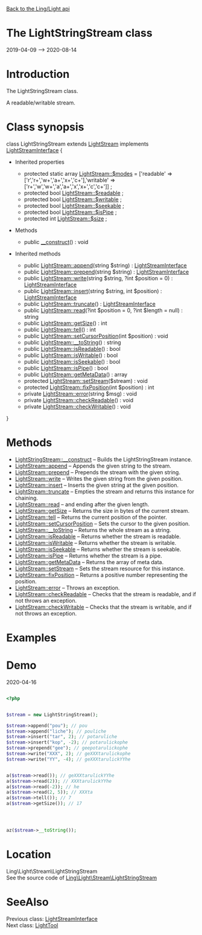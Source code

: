[Back to the Ling/Light api](https://github.com/lingtalfi/Light/blob/master/doc/api/Ling/Light.md)



The LightStringStream class
================
2019-04-09 --> 2020-08-14






Introduction
============

The LightStringStream class.

A readable/writable stream.



Class synopsis
==============


class <span class="pl-k">LightStringStream</span> extends [LightStream](https://github.com/lingtalfi/Light/blob/master/doc/api/Ling/Light/Stream/LightStream.md) implements [LightStreamInterface](https://github.com/lingtalfi/Light/blob/master/doc/api/Ling/Light/Stream/LightStreamInterface.md) {

- Inherited properties
    - protected static array [LightStream::$modes](#property-modes) = ['readable' => ['r','r+','w+','a+','x+','c+'],'writable' => ['r+','w','w+','a','a+','x','x+','c','c+']] ;
    - protected bool [LightStream::$readable](#property-readable) ;
    - protected bool [LightStream::$writable](#property-writable) ;
    - protected bool [LightStream::$seekable](#property-seekable) ;
    - protected bool [LightStream::$isPipe](#property-isPipe) ;
    - protected int [LightStream::$size](#property-size) ;

- Methods
    - public [__construct](https://github.com/lingtalfi/Light/blob/master/doc/api/Ling/Light/Stream/LightStringStream/__construct.md)() : void

- Inherited methods
    - public [LightStream::append](https://github.com/lingtalfi/Light/blob/master/doc/api/Ling/Light/Stream/LightStream/append.md)(string $string) : [LightStreamInterface](https://github.com/lingtalfi/Light/blob/master/doc/api/Ling/Light/Stream/LightStreamInterface.md)
    - public [LightStream::prepend](https://github.com/lingtalfi/Light/blob/master/doc/api/Ling/Light/Stream/LightStream/prepend.md)(string $string) : [LightStreamInterface](https://github.com/lingtalfi/Light/blob/master/doc/api/Ling/Light/Stream/LightStreamInterface.md)
    - public [LightStream::write](https://github.com/lingtalfi/Light/blob/master/doc/api/Ling/Light/Stream/LightStream/write.md)(string $string, ?int $position = 0) : [LightStreamInterface](https://github.com/lingtalfi/Light/blob/master/doc/api/Ling/Light/Stream/LightStreamInterface.md)
    - public [LightStream::insert](https://github.com/lingtalfi/Light/blob/master/doc/api/Ling/Light/Stream/LightStream/insert.md)(string $string, int $position) : [LightStreamInterface](https://github.com/lingtalfi/Light/blob/master/doc/api/Ling/Light/Stream/LightStreamInterface.md)
    - public [LightStream::truncate](https://github.com/lingtalfi/Light/blob/master/doc/api/Ling/Light/Stream/LightStream/truncate.md)() : [LightStreamInterface](https://github.com/lingtalfi/Light/blob/master/doc/api/Ling/Light/Stream/LightStreamInterface.md)
    - public [LightStream::read](https://github.com/lingtalfi/Light/blob/master/doc/api/Ling/Light/Stream/LightStream/read.md)(?int $position = 0, ?int $length = null) : string
    - public [LightStream::getSize](https://github.com/lingtalfi/Light/blob/master/doc/api/Ling/Light/Stream/LightStream/getSize.md)() : int
    - public [LightStream::tell](https://github.com/lingtalfi/Light/blob/master/doc/api/Ling/Light/Stream/LightStream/tell.md)() : int
    - public [LightStream::setCursorPosition](https://github.com/lingtalfi/Light/blob/master/doc/api/Ling/Light/Stream/LightStream/setCursorPosition.md)(int $position) : void
    - public [LightStream::__toString](https://github.com/lingtalfi/Light/blob/master/doc/api/Ling/Light/Stream/LightStream/__toString.md)() : string
    - public [LightStream::isReadable](https://github.com/lingtalfi/Light/blob/master/doc/api/Ling/Light/Stream/LightStream/isReadable.md)() : bool
    - public [LightStream::isWritable](https://github.com/lingtalfi/Light/blob/master/doc/api/Ling/Light/Stream/LightStream/isWritable.md)() : bool
    - public [LightStream::isSeekable](https://github.com/lingtalfi/Light/blob/master/doc/api/Ling/Light/Stream/LightStream/isSeekable.md)() : bool
    - public [LightStream::isPipe](https://github.com/lingtalfi/Light/blob/master/doc/api/Ling/Light/Stream/LightStream/isPipe.md)() : bool
    - public [LightStream::getMetaData](https://github.com/lingtalfi/Light/blob/master/doc/api/Ling/Light/Stream/LightStream/getMetaData.md)() : array
    - protected [LightStream::setStream](https://github.com/lingtalfi/Light/blob/master/doc/api/Ling/Light/Stream/LightStream/setStream.md)($stream) : void
    - protected [LightStream::fixPosition](https://github.com/lingtalfi/Light/blob/master/doc/api/Ling/Light/Stream/LightStream/fixPosition.md)(int $position) : int
    - private [LightStream::error](https://github.com/lingtalfi/Light/blob/master/doc/api/Ling/Light/Stream/LightStream/error.md)(string $msg) : void
    - private [LightStream::checkReadable](https://github.com/lingtalfi/Light/blob/master/doc/api/Ling/Light/Stream/LightStream/checkReadable.md)() : void
    - private [LightStream::checkWritable](https://github.com/lingtalfi/Light/blob/master/doc/api/Ling/Light/Stream/LightStream/checkWritable.md)() : void

}






Methods
==============

- [LightStringStream::__construct](https://github.com/lingtalfi/Light/blob/master/doc/api/Ling/Light/Stream/LightStringStream/__construct.md) &ndash; Builds the LightStringStream instance.
- [LightStream::append](https://github.com/lingtalfi/Light/blob/master/doc/api/Ling/Light/Stream/LightStream/append.md) &ndash; Appends the given string to the stream.
- [LightStream::prepend](https://github.com/lingtalfi/Light/blob/master/doc/api/Ling/Light/Stream/LightStream/prepend.md) &ndash; Prepends the stream with the given string.
- [LightStream::write](https://github.com/lingtalfi/Light/blob/master/doc/api/Ling/Light/Stream/LightStream/write.md) &ndash; Writes the given string from the given position.
- [LightStream::insert](https://github.com/lingtalfi/Light/blob/master/doc/api/Ling/Light/Stream/LightStream/insert.md) &ndash; Inserts the given string at the given position.
- [LightStream::truncate](https://github.com/lingtalfi/Light/blob/master/doc/api/Ling/Light/Stream/LightStream/truncate.md) &ndash; Empties the stream and returns this instance for chaining.
- [LightStream::read](https://github.com/lingtalfi/Light/blob/master/doc/api/Ling/Light/Stream/LightStream/read.md) &ndash; and ending after the given length.
- [LightStream::getSize](https://github.com/lingtalfi/Light/blob/master/doc/api/Ling/Light/Stream/LightStream/getSize.md) &ndash; Returns the size in bytes of the current stream.
- [LightStream::tell](https://github.com/lingtalfi/Light/blob/master/doc/api/Ling/Light/Stream/LightStream/tell.md) &ndash; Returns the current position of the pointer.
- [LightStream::setCursorPosition](https://github.com/lingtalfi/Light/blob/master/doc/api/Ling/Light/Stream/LightStream/setCursorPosition.md) &ndash; Sets the cursor to the given position.
- [LightStream::__toString](https://github.com/lingtalfi/Light/blob/master/doc/api/Ling/Light/Stream/LightStream/__toString.md) &ndash; Returns the whole stream as a string.
- [LightStream::isReadable](https://github.com/lingtalfi/Light/blob/master/doc/api/Ling/Light/Stream/LightStream/isReadable.md) &ndash; Returns whether the stream is readable.
- [LightStream::isWritable](https://github.com/lingtalfi/Light/blob/master/doc/api/Ling/Light/Stream/LightStream/isWritable.md) &ndash; Returns whether the stream is writable.
- [LightStream::isSeekable](https://github.com/lingtalfi/Light/blob/master/doc/api/Ling/Light/Stream/LightStream/isSeekable.md) &ndash; Returns whether the stream is seekable.
- [LightStream::isPipe](https://github.com/lingtalfi/Light/blob/master/doc/api/Ling/Light/Stream/LightStream/isPipe.md) &ndash; Returns whether the stream is a pipe.
- [LightStream::getMetaData](https://github.com/lingtalfi/Light/blob/master/doc/api/Ling/Light/Stream/LightStream/getMetaData.md) &ndash; Returns the array of meta data.
- [LightStream::setStream](https://github.com/lingtalfi/Light/blob/master/doc/api/Ling/Light/Stream/LightStream/setStream.md) &ndash; Sets the stream resource for this instance.
- [LightStream::fixPosition](https://github.com/lingtalfi/Light/blob/master/doc/api/Ling/Light/Stream/LightStream/fixPosition.md) &ndash; Returns a positive number representing the position.
- [LightStream::error](https://github.com/lingtalfi/Light/blob/master/doc/api/Ling/Light/Stream/LightStream/error.md) &ndash; Throws an exception.
- [LightStream::checkReadable](https://github.com/lingtalfi/Light/blob/master/doc/api/Ling/Light/Stream/LightStream/checkReadable.md) &ndash; Checks that the stream is readable, and if not throws an exception.
- [LightStream::checkWritable](https://github.com/lingtalfi/Light/blob/master/doc/api/Ling/Light/Stream/LightStream/checkWritable.md) &ndash; Checks that the stream is writable, and if not throws an exception.


Examples
==========

Demo
===========
2020-04-16


```php 

<?php 


$stream = new LightStringStream();

$stream->append("pou"); // pou
$stream->append("liche"); // pouliche
$stream->insert("tar", 2); // potaruliche
$stream->insert("kop", -2); // potarulickophe
$stream->prepend("gee"); // geepotarulickophe
$stream->write("XXX", 2); // geXXXtarulickophe
$stream->write("YY", -4); // geXXXtarulickYYhe


a($stream->read()); // geXXXtarulickYYhe
a($stream->read(2)); // XXXtarulickYYhe
a($stream->read(-2)); // he
a($stream->read(2, 5)); // XXXta
a($stream->tell()); // 7
a($stream->getSize()); // 17




az($stream->__toString());

```


Location
=============
Ling\Light\Stream\LightStringStream<br>
See the source code of [Ling\Light\Stream\LightStringStream](https://github.com/lingtalfi/Light/blob/master/Stream/LightStringStream.php)



SeeAlso
==============
Previous class: [LightStreamInterface](https://github.com/lingtalfi/Light/blob/master/doc/api/Ling/Light/Stream/LightStreamInterface.md)<br>Next class: [LightTool](https://github.com/lingtalfi/Light/blob/master/doc/api/Ling/Light/Tool/LightTool.md)<br>
